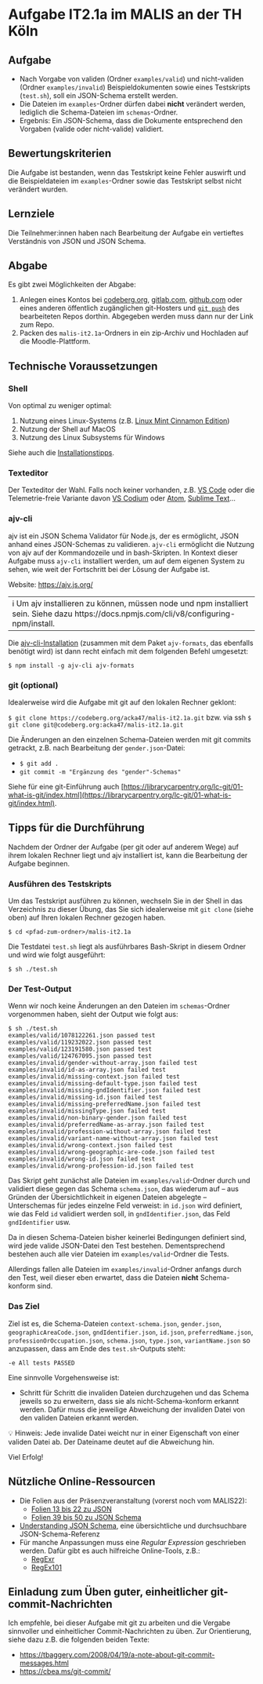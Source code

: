 # Aufgabe IT2.1a im MALIS an der TH Köln

## Aufgabe

- Nach Vorgabe von validen (Ordner `examples/valid`) und nicht-validen (Ordner `examples/invalid`) Beispieldokumenten sowie eines Testskripts (`test.sh`), soll ein JSON-Schema erstellt werden.
- Die Dateien im `examples`-Ordner dürfen dabei **nicht** verändert werden, lediglich die Schema-Dateien im `schemas`-Ordner.
- Ergebnis: Ein JSON-Schema, dass die Dokumente entsprechend den Vorgaben (valide oder nicht-valide) validiert.

## Bewertungskriterien

Die Aufgabe ist bestanden, wenn das Testskript keine Fehler auswirft und die Beispieldateien im `examples`-Ordner sowie das Testskript selbst nicht verändert wurden.

## Lernziele

Die Teilnehmer:innen haben nach Bearbeitung der Aufgabe ein vertieftes Verständnis von JSON und JSON Schema.

## Abgabe

Es gibt zwei Möglichkeiten der Abgabe:

1. Anlegen eines Kontos bei [codeberg.org](https://codeberg.org), [gitlab.com](https://gitlab.com/), [github.com](https://gitlab.com/) oder eines anderen öffentlich zugänglichen git-Hosters und [`git push`](https://librarycarpentry.org/lc-git/03-sharing/index.html) des bearbeiteten Repos dorthin. Abgegeben werden muss dann nur der Link zum Repo.
2. Packen des `malis-it2.1a`-Ordners in ein zip-Archiv und Hochladen auf die Moodle-Plattform.

## Technische Voraussetzungen

### Shell

Von optimal zu weniger optimal:

1. Nutzung eines Linux-Systems (z.B. [Linux Mint Cinnamon Edition](https://linuxmint.com/edition.php?id=288))
1. Nutzung der Shell auf MacOS
1. Nutzung des Linux Subsystems für Windows

Siehe auch die [Installationstipps](https://malis21.acka47.net/#/page/installationstipps).

### Texteditor

Der Texteditor der Wahl. Falls noch keiner vorhanden, z.B. [VS Code](https://code.visualstudio.com/) oder die Telemetrie-freie Variante davon [VS Codium](https://vscodium.com/) oder [Atom](https://atom.io/), [Sublime Text](https://www.sublimetext.com/)...

### ajv-cli

ajv ist ein JSON Schema Validator für Node.js, der es ermöglicht, JSON anhand eines JSON-Schemas zu validieren. `ajv-cli` ermöglicht die Nutzung von ajv auf der Kommandozeile und in bash-Skripten. In Kontext dieser Aufgabe muss `ajv-cli` installiert werden, um auf dem eigenen System zu sehen, wie weit der Fortschritt bei der Lösung der Aufgabe ist.

Website: https://ajv.js.org/

<table><tr><td>ℹ️ Um ajv installieren zu können, müssen node und npm installiert sein. Siehe dazu https://docs.npmjs.com/cli/v8/configuring-npm/install.</td></tr></table>

Die [ajv-cli-Installation](https://ajv.js.org/guide/getting-started.html#install) (zusammen mit dem Paket `ajv-formats`, das ebenfalls benötigt wird) ist dann recht einfach mit dem folgenden Befehl umgesetzt:

`$ npm install -g ajv-cli ajv-formats`

### git (optional)

Idealerweise wird die Aufgabe mit git auf den lokalen Rechner geklont:

`$ git clone https://codeberg.org/acka47/malis-it2.1a.git` bzw. via ssh `$ git clone git@codeberg.org:acka47/malis-it2.1a.git`

Die Änderungen an den einzelnen Schema-Dateien werden mit git commits getrackt, z.B. nach Bearbeitung der `gender.json`-Datei:

- `$ git add .`
- `git commit -m "Ergänzung des "gender"-Schemas"`

Siehe für eine git-Einführung auch [https://librarycarpentry.org/lc-git/01-what-is-git/index.html](https://librarycarpentry.org/lc-git/01-what-is-git/index.html).

## Tipps für die Durchführung

Nachdem der Ordner der Aufgabe (per git oder auf anderem Wege) auf ihrem lokalen Rechner liegt und ajv installiert ist, kann die Bearbeitung der Aufgabe beginnen.

### Ausführen des Testskripts

Um das Testskript ausführen zu können, wechseln Sie in der Shell in das Verzeichnis zu dieser Übung, das Sie sich idealerweise mit `git clone` (siehe oben) auf Ihren lokalen Rechner gezogen haben.

`$ cd <pfad-zum-ordner>/malis-it2.1a`

Die Testdatei `test.sh` liegt als ausführbares Bash-Skript in diesem Ordner und wird wie folgt ausgeführt:

`$ sh ./test.sh`

### Der Test-Output

Wenn wir noch keine Änderungen an den Dateien im `schemas`-Ordner vorgenommen haben, sieht der Output wie folgt aus:

```shell
$ sh ./test.sh
examples/valid/1078122261.json passed test
examples/valid/119232022.json passed test
examples/valid/123191580.json passed test
examples/valid/124767095.json passed test
examples/invalid/gender-without-array.json failed test
examples/invalid/id-as-array.json failed test
examples/invalid/missing-context.json failed test
examples/invalid/missing-default-type.json failed test
examples/invalid/missing-gndIdentifier.json failed test
examples/invalid/missing-id.json failed test
examples/invalid/missing-preferredName.json failed test
examples/invalid/missingType.json failed test
examples/invalid/non-binary-gender.json failed test
examples/invalid/preferredName-as-array.json failed test
examples/invalid/profession-without-array.json failed test
examples/invalid/variant-name-without-array.json failed test
examples/invalid/wrong-context.json failed test
examples/invalid/wrong-geographic-are-code.json failed test
examples/invalid/wrong-id.json failed test
examples/invalid/wrong-profession-id.json failed test
```

Das Skript geht zunächst alle Dateien im `examples/valid`-Ordner durch und validiert diese gegen das Schema `schema.json`, das wiederum auf – aus Gründen der Übersichtlichkeit in eigenen Dateien abgelegte – Unterschemas für jedes einzelne Feld verweist: in `id.json` wird definiert, wie das Feld `id` validiert werden soll, in `gndIdentifier.json`, das Feld `gndIdentifier` usw.

Da in diesen Schema-Dateien bisher keinerlei Bedingungen definiert sind, wird jede valide JSON-Datei den Test bestehen. Dementsprechend bestehen auch alle vier Dateien im `examples/valid`-Ordner die Tests.

Allerdings fallen alle Dateien im `examples/invalid`-Ordner anfangs durch den Test, weil dieser eben erwartet, dass die Dateien **nicht** Schema-konform sind.

### Das Ziel

Ziel ist es, die Schema-Dateien `context-schema.json`, `gender.json`, `geographicAreaCode.json`, `gndIdentifier.json`, `id.json`, `preferredName.json`, `professionOrOccupation.json`, `schema.json`, `type.json`, `variantName.json` so anzupassen, dass am Ende des `test.sh`-Outputs steht:

`-e All tests PASSED`

Eine sinnvolle Vorgehensweise ist:

- Schritt für Schritt die invaliden Dateien durchzugehen und das Schema jeweils so zu erweitern, dass sie als nicht-Schema-konform erkannt werden. Dafür muss die jeweilige Abweichung der invaliden Datei von den validen Dateien erkannt werden.

💡 Hinweis: Jede invalide Datei weicht nur in einer Eigenschaft von einer validen Datei ab. Der Dateiname deutet auf die Abweichung hin.

Viel Erfolg!

## Nützliche Online-Ressourcen

* Die Folien aus der Präsenzveranstaltung (vorerst noch vom MALIS22):
  * [Folien 13 bis 22 zu JSON](https://malis.acka47.net/it2/malis22/slides/2022-12-09.html#/13)
  * [Folien 39 bis 50 zu JSON Schema](https://malis.acka47.net/it2/malis22/slides/2022-12-09.html#/39)
* [Understanding JSON Schema](https://json-schema.org/understanding-json-schema/), eine übersichtliche und durchsuchbare JSON-Schema-Referenz
* Für manche Anpassungen muss eine *Regular Expression* geschrieben werden. Dafür gibt es auch hilfreiche Online-Tools, z.B.:
  * [RegExr](https://regexr.com/)
  * [RegEx101](https://regex101.com/)

## Einladung zum Üben guter, einheitlicher git-commit-Nachrichten

Ich empfehle, bei dieser Aufgabe mit git zu arbeiten und die Vergabe sinnvoller und einheitlicher Commit-Nachrichten zu üben. Zur Orientierung, siehe dazu z.B. die folgenden beiden Texte:

* https://tbaggery.com/2008/04/19/a-note-about-git-commit-messages.html
* https://cbea.ms/git-commit/